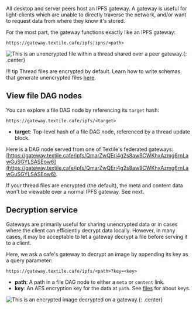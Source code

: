 All desktop and server peers host an IPFS gateway. A gateway is useful for light-clients which are unable to directly traverse the network, and/or want to request data from where they know it's stored.

For the most part, the gateway functions exactly like an IPFS gateway:

```
https://gateway.textile.cafe/ipfs|ipns/<path>
```

![This is an unencrypted file within a thread shared over a peer gateway.](https://gateway.textile.cafe/ipfs/QmarZwQEri4g2s8aw9CWKhxAzmg6rnLawGuSGYLSASEow6/0/d){: .center}

!!! tip
    Thread files are encrypted by default. Learn how to write schemas that generate unencrypted files [here](/concepts/threads/files#schemas).

## View file DAG nodes

You can explore a file DAG node by referencing its `target` hash:

```
https://gateway.textile.cafe/ipfs/<target>
```

- **target**: Top-level hash of a file DAG node, referenced by a thread update block.

Here is a DAG node served from one of Textile's federated gateways: [https://gateway.textile.cafe/ipfs/QmarZwQEri4g2s8aw9CWKhxAzmg6rnLawGuSGYLSASEow6](https://gateway.textile.cafe/ipfs/QmarZwQEri4g2s8aw9CWKhxAzmg6rnLawGuSGYLSASEow6).

If your thread files are encrypted (the default), the meta and content data won't be viewable over a normal IPFS gateway. See next.

## Decryption service

Gateways are primarily useful for sharing unencrypted data or in cases where the client can efficiently decrypt data locally. However, in many cases, it may be acceptable to let a gateway decrypt a file before serving it to a client.

Here, we ask a cafe's gateway to decrypt an image by appending its key as a query parameter:

```
https://gateway.textile.cafe/ipfs/<path>?key=<key>
```

- **path**: A path in a file DAG node to either a `meta` or `content` link.
- **key**: An AES encryption key for the data at `path`. See [files](/concepts/threads/files) for about keys.

![This is an encrypted image decrypted on a gateway.](https://cafe.us-east-1.textile.io/ipfs/QmY7ezUccNt3i7qnyhJWN8xKL6cDe7RkEQEViPd33TFfxj/photo?key=17q9mTWHjSOIjWiAoZxYy3cYTN917q9mUBhOu0mxr6YM){: .center}

<br>

